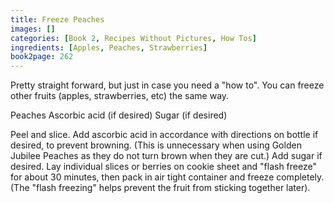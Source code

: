```yaml
---
title: Freeze Peaches
images: []
categories: [Book 2, Recipes Without Pictures, How Tos]
ingredients: [Apples, Peaches, Strawberries]
book2page: 262
---
```


Pretty straight forward, but just in case you need a "how to". You can freeze other fruits (apples, strawberries, etc) the same way. 

Peaches Ascorbic acid (if desired) Sugar (if desired) 

Peel and slice. Add ascorbic acid in accordance with directions on bottle if desired, to prevent browning. (This is unnecessary when using Golden Jubilee Peaches as they do not turn brown when they are cut.) Add sugar if desired. Lay individual slices or berries on cookie sheet and "flash freeze" for about 30 minutes, then pack in air tight container and freeze completely. (The "flash freezing" helps prevent the fruit from sticking together later).